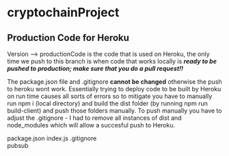 ﻿# cryptochainProject

## Production Code for Heroku

Version --> productionCode is the code that is used on Heroku, the only time we push to this branch is when code that works locally is _**ready to be pushed to production; make sure that you do a pull request!!**_ 

The package.json file and .gitignore **cannot be changed** otherwise the push to heroku wont work. Essentially trying to deploy code to be built by Heroku on run time causes all sorts of errors so to mitigate you have to manually run npm i (local directory) and build the dist folder (by running npm run build-client) and push those folders manually. To push manually you have to adjust the .gitignore - I had to remove all instances of dist and node_modules which will allow a succesful push to Heroku.

package.json 
index.js 
.gitignore  
pubsub 
